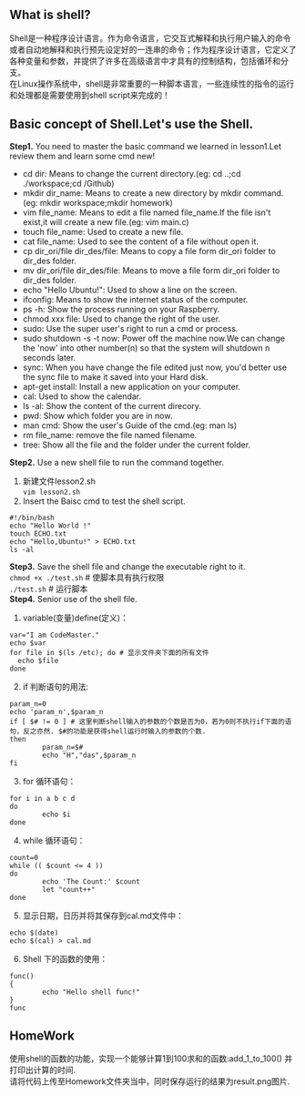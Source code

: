 ## What is shell?
Shell是一种程序设计语言。作为命令语言，它交互式解释和执行用户输入的命令或者自动地解释和执行预先设定好的一连串的命令；作为程序设计语言，它定义了各种变量和参数，并提供了许多在高级语言中才具有的控制结构，包括循环和分支。  
在Linux操作系统中，shell是非常重要的一种脚本语言，一些连续性的指令的运行和处理都是需要使用到shell script来完成的！  
## Basic concept of Shell.Let's use the Shell.  
**Step1.** You need to master the basic command we learned in lesson1.Let review them and learn some cmd new!  
* cd dir: Means to change the current directory.(eg: cd ..;cd ./workspace;cd /Github)  
* mkdir dir_name: Means to create a new directory by mkdir command.(eg: mkdir workspace;mkdir homework)  
* vim file_name: Means to edit a file named file_name.If the file isn't exist,it will create a new file.(eg: vim main.c)  
* touch file_name: Used to create a new file.  
* cat file_name: Used to see the content of a file without open it.  
* cp dir_ori/file dir_des/file: Means to copy a file form dir_ori folder to dir_des folder.  
* mv dir_ori/file dir_des/file: Means to move a file form dir_ori folder to dir_des folder.  
* echo "Hello Ubuntu!": Used to show a line on the screen.  
* ifconfig: Means to show the internet status of the computer.  
* ps -h: Show the process running on your Raspberry.  
* chmod xxx file: Used to change the right of the user.  
* sudo: Use the super user's right to run a cmd or process.  
* sudo shutdown -s -t now: Power off the machine now.We can change the 'now' into other number(n) so that the system will shutdown n seconds later.   
* sync: When you have change the file edited just now, you'd better use the sync file to make it saved into your Hard disk.  
* apt-get install: Install a new application on your computer.  
* cal: Used to show the calendar.  
* ls -al: Show the content of the current direcory.  
* pwd: Show which folder you are in now.  
* man cmd: Show the user's Guide of the cmd.(eg: man ls)  
* rm file_name: remove the file named filename.
* tree: Show all the file and the folder under the current folder.  

**Step2.** Use a new shell file to run the command together.
1. 新建文件lesson2.sh  
`vim lesson2.sh`  
2. Insert the Baisc cmd to test the shell script.  
```
#!/bin/bash
echo "Hello World !"
touch ECHO.txt
echo "Hello,Ubuntu!" > ECHO.txt
ls -al
```
**Step3.** Save the shell file and change the executable right to it.  
`chmod +x ./test.sh`  # 使脚本具有执行权限  
`./test.sh`  # 运行脚本  
**Step4.** Senior use of the shell file.  
1. variable(变量)define(定义)：  
```
var="I am CodeMaster."   
echo $var
for file in $(ls /etc); do # 显示文件夹下面的所有文件
  echo $file
done
```  
2. if 判断语句的用法:  
```
param_n=0
echo 'param_n',$param_n
if [ $# != 0 ] # 这里判断shell输入的参数的个数是否为0，若为0则不执行if下面的语句，反之亦然. $#的功能是获得shell运行时输入的参数的个数.
then
        param_n=$#
        echo "H","das",$param_n
fi
```  
3. for 循环语句：
```
for i in a b c d
do
        echo $i
done
```  
4. while 循环语句：  
```
count=0
while (( $count <= 4 ))
do
        echo 'The Count:' $count
        let "count++"
done
```  
5. 显示日期，日历并将其保存到cal.md文件中：  
```
echo $(date)
echo $(cal) > cal.md
```  
6. Shell 下的函数的使用：  
```
func()
{
        echo "Hello shell func!"
}
func
```  
## HomeWork  
使用shell的函数的功能，实现一个能够计算1到100求和的函数:add_1_to_100() 并打印出计算的时间.  
请将代码上传至Homework文件夹当中，同时保存运行的结果为result.png图片.
